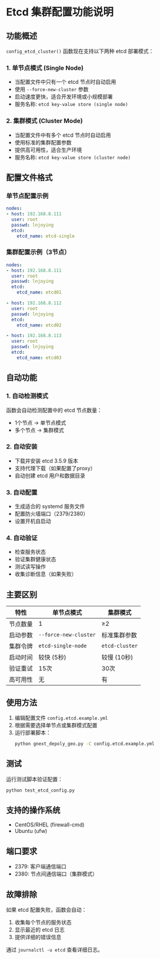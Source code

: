 # Etcd 集群配置功能说明

## 功能概述

`config_etcd_cluster()` 函数现在支持以下两种 etcd 部署模式：

### 1. 单节点模式 (Single Node)
- 当配置文件中只有一个 etcd 节点时自动启用
- 使用 `--force-new-cluster` 参数
- 启动速度更快，适合开发环境或小规模部署
- 服务名称: `etcd key-value store (single node)`

### 2. 集群模式 (Cluster Mode) 
- 当配置文件中有多个 etcd 节点时自动启用
- 使用标准的集群配置参数
- 提供高可用性，适合生产环境
- 服务名称: `etcd key-value store (cluster node)`

## 配置文件格式

### 单节点配置示例
```yaml
nodes:
- host: 192.168.8.111
  user: root
  passwd: lnjoying
  etcd:
    etcd_name: etcd-single
```

### 集群配置示例（3节点）
```yaml
nodes:
- host: 192.168.8.111
  user: root
  passwd: lnjoying
  etcd:
    etcd_name: etcd01

- host: 192.168.8.112
  user: root
  passwd: lnjoying
  etcd:
    etcd_name: etcd02

- host: 192.168.8.113
  user: root
  passwd: lnjoying
  etcd:
    etcd_name: etcd03
```

## 自动功能

### 1. 自动检测模式
函数会自动检测配置中的 etcd 节点数量：
- 1个节点 → 单节点模式
- 多个节点 → 集群模式

### 2. 自动安装
- 下载并安装 etcd 3.5.9 版本
- 支持代理下载（如果配置了proxy）
- 自动创建 etcd 用户和数据目录

### 3. 自动配置
- 生成适合的 systemd 服务文件
- 配置防火墙端口（2379/2380）
- 设置开机自启动

### 4. 自动验证
- 检查服务状态
- 验证集群健康状态
- 测试读写操作
- 收集诊断信息（如果失败）

## 主要区别

| 特性 | 单节点模式 | 集群模式 |
|------|------------|----------|
| 节点数量 | 1 | ≥2 |
| 启动参数 | `--force-new-cluster` | 标准集群参数 |
| 集群令牌 | `etcd-single-node` | `etcd-cluster` |
| 启动时间 | 较快 (5秒) | 较慢 (10秒) |
| 验证重试 | 15次 | 30次 |
| 高可用性 | 无 | 有 |

## 使用方法

1. 编辑配置文件 `config.etcd.example.yml`
2. 根据需要选择单节点或集群模式配置
3. 运行部署脚本：
   ```bash
   python gnext_depoly_geo.py -C config.etcd.example.yml
   ```

## 测试

运行测试脚本验证配置：
```bash
python test_etcd_config.py
```

## 支持的操作系统

- CentOS/RHEL (firewall-cmd)
- Ubuntu (ufw)

## 端口要求

- 2379: 客户端通信端口
- 2380: 节点间通信端口（集群模式）

## 故障排除

如果 etcd 配置失败，函数会自动：
1. 收集每个节点的服务状态
2. 显示最近的 etcd 日志
3. 提供详细的错误信息

通过 `journalctl -u etcd` 查看详细日志。
